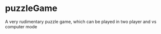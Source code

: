 
# puzzleGame
A very rudimentary puzzle game, which can be played in two player and vs computer mode
